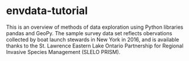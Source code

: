 # envdata-tutorial

This is an overview of methods of data exploration using Python libraries pandas and GeoPy. The sample survey data set reflects obervations collected by boat launch stewards in New York in 2016, and is available thanks to the St. Lawrence Eastern Lake Ontario Partnership for Regional Invasive Species Management (SLELO PRISM).
